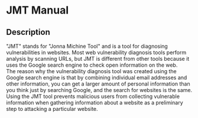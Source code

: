 # JMT Manual

## Description
"JMT" stands for "Jonna Michine Tool" and is a tool for  diagnosing vulnerabilities in websites. Most web vulnerability diagnosis tools perform analysis by scanning URLs, but JMT is different from other tools because it uses the Google search engine to check open information on the web.</br>
The reason why the vulnerability diagnosis tool was created using the Google search engine is that by combining individual email addresses and other information, you can get a larger amount of personal information than you think just by searching Google, and the search for websites is the same.  Using the JMT tool prevents malicious users from collecting vulnerable information when gathering information about a website as a preliminary step to attacking a particular website.

